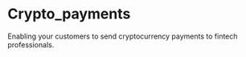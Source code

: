# Crypto_payments
Enabling your customers to send cryptocurrency payments to fintech professionals. 
